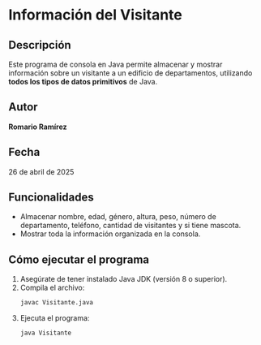 # Información del Visitante

## Descripción
Este programa de consola en Java permite almacenar y mostrar información sobre un visitante a un edificio de departamentos, utilizando **todos los tipos de datos primitivos** de Java.

## Autor
**Romario Ramírez**

## Fecha
26 de abril de 2025

## Funcionalidades
- Almacenar nombre, edad, género, altura, peso, número de departamento, teléfono, cantidad de visitantes y si tiene mascota.
- Mostrar toda la información organizada en la consola.

## Cómo ejecutar el programa

1. Asegúrate de tener instalado Java JDK (versión 8 o superior).
2. Compila el archivo:
   ```bash
   javac Visitante.java
   ```
3. Ejecuta el programa:
   ```bash
   java Visitante
   ```

